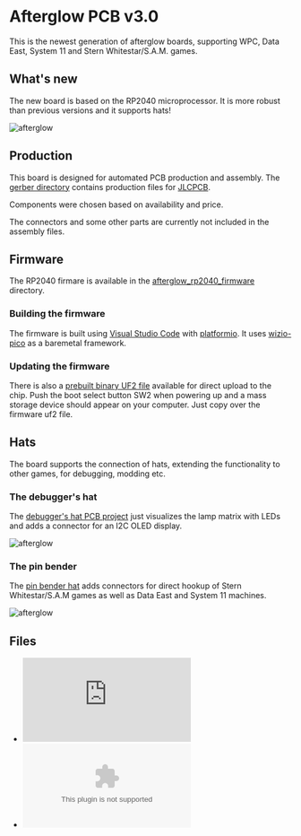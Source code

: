 # Afterglow PCB v3.0

This is the newest generation of afterglow boards, supporting WPC, Data East, System 11 and Stern Whitestar/S.A.M. games.

## What's new

The new board is based on the RP2040 microprocessor. It is more robust than previous versions and it supports hats!

![afterglow](https://github.com/smyp/afterglow/blob/master/docu/images/ag_30_whatsnew.jpg "Afterglow PCB v3.0 What's New")

## Production
This board is designed for automated PCB production and assembly. The [gerber directory](https://github.com/bitfieldlabs/afterglow/tree/master/afterglow_pcb_v30/gerber) contains production files for [JLCPCB](https://jlcpcb.com/).

Components were chosen based on availability and price.

The connectors and some other parts are currently not included in the assembly files.

## Firmware
The RP2040 firmare is available in the [afterglow_rp2040_firmware](https://github.com/bitfieldlabs/afterglow/tree/master/afterglow_rp2040_firmware) directory. 

### Building the firmware
The firmware is built using [Visual Studio Code](https://code.visualstudio.com/) with [platformio](https://platformio.org/).
It uses [wizio-pico](https://github.com/maxgerhardt/wizio-pico) as a baremetal framework.

### Updating the firmware
There is also a [prebuilt binary UF2 file](https://github.com/bitfieldlabs/afterglow/tree/master/afterglow_rp2040_firmware/firmware_binary_uf2) available for direct upload to the chip. Push the boot select button SW2 when powering up and a mass storage device should appear on your computer. Just copy over the firmware uf2 file.

## Hats
The board supports the connection of hats, extending the functionality to other games, for debugging, modding etc.

### The debugger's hat
The [debugger's hat PCB project](https://github.com/bitfieldlabs/afterglow/tree/master/afterglow_pcb_v30/hat_debug) just visualizes the lamp matrix with LEDs and adds a connector for an I2C OLED display.

![afterglow](https://github.com/smyp/afterglow/blob/master/docu/images/ag_30_debug.jpg "Afterglow PCB v3.0 Debugger's hat")

### The pin bender
The [pin bender hat](https://github.com/bitfieldlabs/afterglow/tree/master/afterglow_pcb_v30/hat_stern_de_sys11) adds connectors for direct hookup of Stern Whitestar/S.A.M games as well as Data East and System 11 machines.

![afterglow](https://github.com/smyp/afterglow/blob/master/docu/images/ag_30_ws.jpg "Afterglow PCB v3.0 Pin Bender hat")

## Files

* ![Schematic](https://github.com/smyp/afterglow/blob/master/afterglow_pcb_v30/afterglow_schematic.pdf "Afterglow PCB v3.0 Schematic")
* ![BOM](https://github.com/smyp/afterglow/blob/master/afterglow_pcb_v30/afterglow_bom.csv "Afterglow PCB v3.0 BOM")
